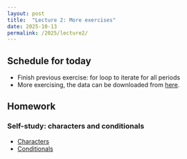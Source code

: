 ```yaml
---
layout: post
title:  "Lecture 2: More exercises"
date: 2025-10-13
permalink: /2025/lecture2/
---
```


## Schedule for today

- Finish previous exercise: for loop to iterate for all periods
- More exercising, the data can be downloaded from [here](https://adamkocsis.github.io/rkheion/download/favia.csv).

## Homework 

### Self-study: characters and conditionals

- [Characters](https://adamkocsis.github.io/rkheion/2_Advanced_Beginner/03_character_strings/)
- [Conditionals](https://adamkocsis.github.io/rkheion/2_Advanced_Beginner/04_conditionals/)

